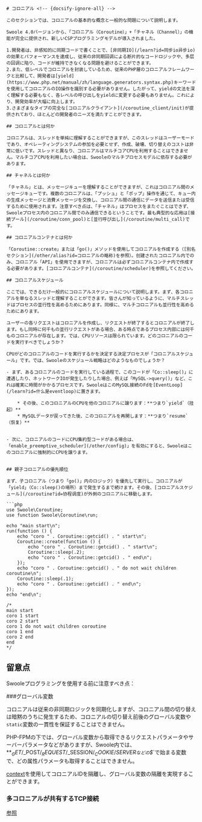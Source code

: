 ```
# コロニアル <!-- {docsify-ignore-all} -->

このセクションでは、コロニアルの基本的な概念と一般的な問題について説明します。

Swoole 4.0バージョンから、「コロニアル（Coroutine）」+「チャネル（Channel）」の機能が完全に提供され、新しいCSPプログラミングモデルが導入されました。

1.開発者は、非感知的に同期コードで書くことで、[非同期IO](/learn?id=同步io异步io)の効果とパフォーマンスを達成し、従来の非同期回调による断片的なコードロジックや、多层の回调に陥り、コードが維持できなくなる問題を避けることができます。
2.また、低レベルでコロニアルを封装しているため、従来のPHP層のコロニアルフレームワークと比較して、開発者は[yield](https://www.php.net/manual/zh/language.generators.syntax.php)キーワードを使用してコロニアルのIO操作を識別する必要がありません。したがって、yieldの文法を深く理解する必要もなく、各レベルの呼び出しをyieldに変更する必要もありません。これにより、開発効率が大幅に向上します。
3.さまざまなタイプの完全な[コロニアルクライアント](/coroutine_client/init)が提供されており、ほとんどの開発者のニーズを満たすことができます。

## コロニアルとは何か

コロニアルは、スレッドを単純に理解することができますが、このスレッドはユーザーモードであり、オペレーティングシステムの参加を必要とせず、作成、破壊、切り替えのコストは非常に低いです。スレッドと異なり、コロニアルはマルチコアCPUを利用することはできません。マルチコアCPUを利用したい場合は、Swooleのマルチプロセスモデルに依存する必要があります。

## チャネルとは何か

「チャネル」とは、メッセージキューを理解することができますが、これはコロニアル間のメッセージキューです。複数のコロニアルは、「プッシュ」と「ポップ」操作を通じて、キュー内の生成メッセージと消費メッセージを交換し、コロニアル間の通信にデータを送信または受信するために使用されます。注意すべき点は、「チャネル」はプロセスをまたぐことはできず、Swooleプロセス内のコロニアル間でのみ通信できるということです。最も典型的な応用は[接続プール](/coroutine/conn_pool)と[並行呼び出し](/coroutine/multi_call)です。

## コロニアルコンテナとは何か

「Coroutine::create」または「go()」メソッドを使用してコロニアルを作成する（[別名セクション](/other/alias?id=コロニアルの略称)を参照）。创建されたコロニアル内でのみ、コロニアル「API」を使用できますが、コロニアルは必ずコロニアルコンテナ内で作成する必要があります。[コロニアルコンテナ](/coroutine/scheduler)を参照してください。

## コロニアルスケジュール

ここでは、できるだけ一般的にコロニアルスケジュールについて説明します。まず、各コロニアルを単なるスレッドと理解することができます。皆さんが知っているように、マルチスレッドはプロセスの並行性を高めるためにあります。同様に、マルチコロニアルも並行性を高めるためにあります。

ユーザーの各リクエストはコロニアルを作成し、リクエストが終了するとコロニアルが終了します。もし同時に何千もの並行リクエストがある場合、ある時点であるプロセス内部には何千ものコロニアルが存在します。では、CPUリソースは限られています。どのコロニアルのコードを実行すべきでしょうか？

CPUがどのコロニアルのコードを実行するかを決定する決定プロセスが「コロニアルスケジュール」です。では、Swooleのスケジュール戦略はどのようなものでしょうか？

- まず、あるコロニアルのコードを実行している過程で、このコードが「Co::sleep()」に遭遇したり、ネットワークIOが発生したりした場合、例えば「MySQL->query()」など、これは確実に時間がかかるプロセスです。SwooleはこのMySQL接続のFdを[EventLoop](/learn?id=什么是eventloop)に置きます。
      
    * その後、このコロニアルのCPUを他のコロニアルに譲ります：**つまり`yield`（挂起）**
    * MySQLデータが戻ってきた後、このコロニアルを再開します：**つまり`resume`（恢复）**


- 次に、コロニアルのコードにCPU集約型コードがある場合は、「enable_preemptive_scheduler](/other/config)」を有効にすると、Swooleはこのコロニアルに強制的にCPUを譲ります。


## 親子コロニアルの優先順位

まず、子コロニアル（つまり「go()」内のロジック）を優先して実行し、コロニアルが「yield」（Co::sleep()の場所）まで発生するまで続けます。その後、[コロニアルスケジュール](/coroutine?id=协程调度)が外側のコロニアルに移動します。

```php
use Swoole\Coroutine;
use function Swoole\Coroutine\run;

echo "main start\n";
run(function () {
    echo "coro " . Coroutine::getcid() . " start\n";
    Coroutine::create(function () {
        echo "coro " . Coroutine::getcid() . " start\n";
        Coroutine::sleep(.2);
        echo "coro " . Coroutine::getcid() . " end\n";
    });
    echo "coro " . Coroutine::getcid() . " do not wait children coroutine\n";
    Coroutine::sleep(.1);
    echo "coro " . Coroutine::getcid() . " end\n";
});
echo "end\n";

/*
main start
coro 1 start
coro 2 start
coro 1 do not wait children coroutine
coro 1 end
coro 2 end
end
*/
```
  

## 留意点

Swooleプログラミングを使用する前に注意すべき点：

###グローバル変数

コロニアルは従来の非同期ロジックを同期化しますが、コロニアル間の切り替えは暗黙のうちに発生するため、コロニアルの切り替え前後のグローバル変数や`static`変数の一貫性を保証することはできません。

PHP-FPMの下では、グローバル変数から取得できるリクエストパラメータやサーバーパラメータなどがありますが、Swoole内では、**$_GET/$_POST/$_REQUEST/$_SESSION/$_COOKIE/$_SERVER`などの`$_`で始まる変数で、どの属性パラメータも取得することはできません。

[context](/coroutine/coroutine?id=getcontext)を使用してコロニアルIDを隔離し、グローバル変数の隔離を実現することができます。

### 多コロニアルが共有するTCP接続

[参照](/question/use?id=client-has-already-been-bound-to-another-coroutine)
```
